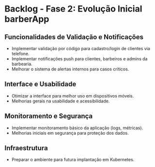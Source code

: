 # Backlog - Fase 2: Evolução Inicial barberApp

## Funcionalidades de Validação e Notificações
- Implementar validação por código para cadastro/login de clientes via telefone.
- Implementar notificações push para clientes, barbeiros e admins da barbearia.
- Melhorar o sistema de alertas internos para casos críticos.

## Interface e Usabilidade
- Otimizar a interface para melhor uso em dispositivos móveis.
- Melhorias gerais na usabilidade e acessibilidade.

## Monitoramento e Segurança
- Implementar monitoramento básico da aplicação (logs, métricas).
- Melhorias iniciais em segurança para proteção dos dados.

## Infraestrutura
- Preparar o ambiente para futura implantação em Kubernetes.
